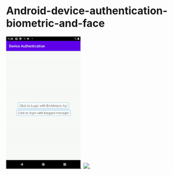 # Android-device-authentication-biometric-and-face

<img src="https://github.com/vishalguptahmh/Android-device-authentication-biometric-and-face/blob/master/viedo.gif" width="40%">.
<img src="https://github.com/vishalguptahmh/Android-device-authentication-biometric-and-face/blob/master/face.gif" width="34%">.

